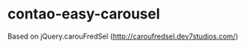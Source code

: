 contao-easy-carousel
====================

Based on jQuery.carouFredSel (http://caroufredsel.dev7studios.com/)